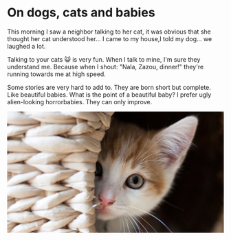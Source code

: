 # On dogs, cats and babies
This morning I saw a neighbor talking to her cat, it was obvious that she thought her cat understood her...
I came to my house,I told my dog...
we laughed a lot.

Talking to your cats :smiley_cat: is very fun.
When I talk to mine, I'm sure they understand me.
Because when I shout: "Nala, Zazou, dinner!" they're running towards me at high speed.

Some stories are very hard to add to. 
They are born short but complete. Like beautiful babies. 
What is the point of a beautiful baby? I prefer ugly alien-looking horrorbabies. They can only improve.

![cat](cat.jpg)
